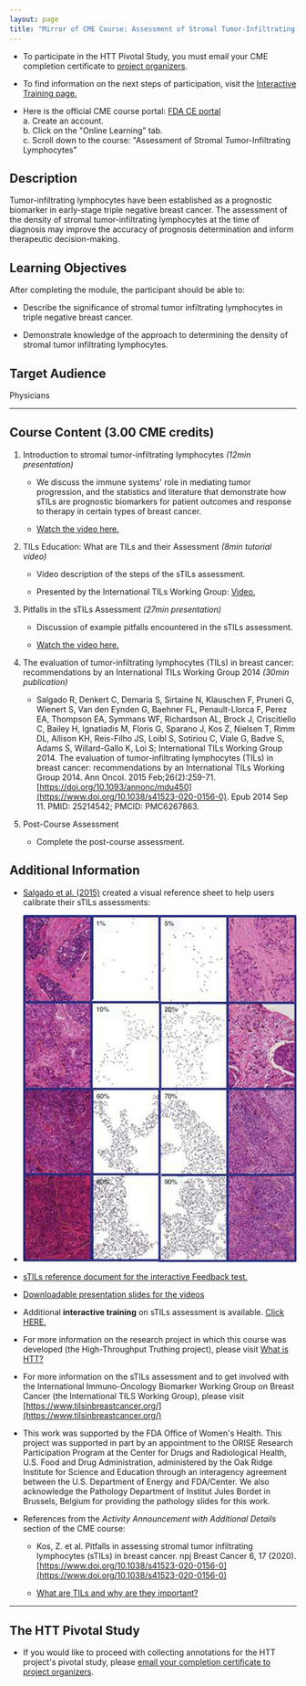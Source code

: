 ```yaml
---
layout: page
title: "Mirror of CME Course: Assessment of Stromal Tumor-Infiltrating Lymphocytes"
---
```



* To participate in the HTT Pivotal Study, you must email your CME completion certificate to [project organizers](../team.md).

* To find information on the next steps of participation, visit the [Interactive Training page.](/interactiveTraining-gettingStarted.md)

* Here is the official CME course portal: [FDA CE portal](https://ceportal.fda.gov/)  
    a. Create an account.  
    b. Click on the "Online Learning" tab.  
    c. Scroll down to the course: "Assessment of Stromal Tumor-Infiltrating Lymphocytes"  

## Description 
Tumor-infiltrating lymphocytes have been established as a prognostic biomarker in early-stage triple negative breast cancer. The assessment of the density of stromal tumor-infiltrating lymphocytes at the time of diagnosis may improve the accuracy of prognosis determination and inform therapeutic decision-making.

## Learning Objectives 
After completing the module, the participant should be able to:

* Describe the significance of stromal tumor infiltrating lymphocytes in triple negative breast cancer. 

* Demonstrate knowledge of the approach to determining the density of stromal tumor infiltrating lymphocytes.  

## Target Audience 
Physicians

---

## Course Content (3.00 CME credits)

1. Introduction to stromal tumor-infiltrating lymphocytes *(12min presentation)*

   * We discuss the immune systems' role in mediating tumor progression, and the statistics and literature that demonstrate how sTILs are prognostic biomarkers for patient outcomes and response to therapy in certain types of breast cancer.  
    
   * [Watch the video here.](https://vimeo.com/800001397)  

1. TILs Education: What are TILs and their Assessment *(8min tutorial video)*

    * Video description of the steps of the sTILs assessment.  
    
    * Presented by the International TILs Working Group: [Video.](https://www.youtube.com/watch?v=aPa-pXIBBlU)  

1. Pitfalls in the sTILs Assessment *(27min presentation)*

    * Discussion of example pitfalls encountered in the sTILs assessment.  
    
    * [Watch the video here.](https://vimeo.com/799870097)  

1. The evaluation of tumor-infiltrating lymphocytes (TILs) in breast cancer: recommendations by an International TILs Working Group 2014 *(30min publication)*

    * Salgado R, Denkert C, Demaria S, Sirtaine N, Klauschen F, Pruneri G, Wienert S, Van den Eynden G, Baehner FL, Penault-Llorca F, Perez EA, Thompson EA, Symmans WF, Richardson AL, Brock J, Criscitiello C, Bailey H, Ignatiadis M, Floris G, Sparano J, Kos Z, Nielsen T, Rimm DL, Allison KH, Reis-Filho JS, Loibl S, Sotiriou C, Viale G, Badve S, Adams S, Willard-Gallo K, Loi S; International TILs Working Group 2014. The evaluation of tumor-infiltrating lymphocytes (TILs) in breast cancer: recommendations by an International TILs Working Group 2014. Ann Oncol. 2015 Feb;26(2):259-71. [https://doi.org/10.1093/annonc/mdu450](https://www.doi.org/10.1038/s41523-020-0156-0). Epub 2014 Sep 11. PMID: 25214542; PMCID: PMC6267863.  

1. Post-Course Assessment 

    * Complete the post-course assessment.  

 
## Additional Information 

* [Salgado et al. (2015)](https://doi.org/10.1093/annonc/mdu450) created a visual reference sheet to help users calibrate their sTILs assessments:  

* ![sTILs cheatsheet](./images/salgado2014-fig4.jpg)

* [sTILs reference document for the interactive Feedback test. ](./feedbackRefDoc.md)

* [Downloadable presentation slides for the videos](./pdfs/cmeCourseSlides-combined-final-20230217.pdf)
 
* Additional **interactive training** on sTILs assessment is available. [Click HERE.](./interactiveTraining-gettingStarted.md)

* For more information on the research project in which this course was developed (the High-Throughput Truthing project), please visit [What is HTT?](./../whatIsHTT.md)

* For more information on the sTILs assessment and to get involved with the International Immuno-Oncology Biomarker Working Group on Breast Cancer (the International TILS Working Group), please visit [https://www.tilsinbreastcancer.org/](https://www.tilsinbreastcancer.org/)

* This work was supported by the FDA Office of Women's Health. This project was supported in part by an appointment to the ORISE Research Participation Program at the Center for Drugs and Radiological Health, U.S. Food and Drug Administration, administered by the Oak Ridge Institute for Science and Education through an interagency agreement between the U.S. Department of Energy and FDA/Center. We also acknowledge the Pathology Department of Institut Jules Bordet in Brussels, Belgium for providing the pathology slides for this work.

* References from the *Activity Announcement with Additional Details* section of the CME course:

    * Kos, Z. et al. Pitfalls in assessing stromal tumor infiltrating lymphocytes (sTILs) in breast cancer. npj Breast Cancer 6, 17 (2020). [https://www.doi.org/10.1038/s41523-020-0156-0](https://www.doi.org/10.1038/s41523-020-0156-0)  
    
    * [What are TILs and why are they important?](https://www.tilsinbreastcancer.org/what-are-tils/)  


---

## The HTT Pivotal Study

* If you would like to proceed with collecting annotations for the HTT project's pivotal study, please [email your completion certificate to project organizers](../team.html).
